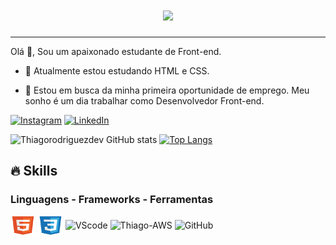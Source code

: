 <!--título-->
<h1 align="center">
<img src="https://readme-typing-svg.herokuapp.com/?font=Righteous&size=35&center=true&vCenter=true&width=500&height=70&duration=4000&lines=Hello+World!+👋;+me+chamo+Thiago!;" />
</h1>

---

<!-- Presentation -->
<p>
  Olá 👋, Sou um apaixonado estudante de Front-end.

  - 🌱 Atualmente estou estudando HTML e CSS.

  - 🔭 Estou em busca da minha primeira oportunidade de emprego. Meu sonho é um dia trabalhar como Desenvolvedor Front-end.
</p>

<!-- Links -->
[![Instagram](https://img.shields.io/badge/Instagram-E4405F?style=for-the-badge&logo=instagram&logoColor=white)](https://www.instagram.com/euthiagorodriguez/)
[![LinkedIn](https://img.shields.io/badge/LinkedIn-0077B5?style=for-the-badge&logo=linkedin&logoColor=white)](https://www.linkedin.com/in/thiagodriguezdev/)

<!-- GithubStats -->
![Thiagorodriguezdev GitHub stats](https://github-readme-stats.vercel.app/api?username=thiagorodriguezdev&show_icons=true&theme=dracula)
[![Top Langs](https://github-readme-stats.vercel.app/api/top-langs/?username=thiagorodriguezdev&layout=compact&langs_count=16&theme=dracula)](https://github.com/euthiagorodriguez/github-readme-stats)

## 🔥 Skills
<!-- Skills: Programming Languages -->
  <div style="flex-basis: 48%;">
    <h3>Linguagens - Frameworks - Ferramentas </h3>
    <img align="center" alt="HTML" height="30" width="40" src="https://raw.githubusercontent.com/devicons/devicon/master/icons/html5/html5-original.svg">
    <img align="center" alt="CSS" height="30" width="40" src="https://raw.githubusercontent.com/devicons/devicon/master/icons/css3/css3-original.svg">
    <!--<img align="center" alt="Js" height="30" width="40" src="https://raw.githubusercontent.com/devicons/devicon/master/icons/javascript/javascript-plain.svg">-->
    <img align="center" alt="VScode" height="30" width="40" src="https://cdn.jsdelivr.net/gh/devicons/devicon/icons/vscode/vscode-original.svg">
    <img align="center" alt="Thiago-AWS" height="30" width="40" src="https://cdn.jsdelivr.net/gh/devicons/devicon/icons/git/git-original.svg">
    <img align="center" alt=GitHub height="30" widtch="40" src="https://cdn.jsdelivr.net/gh/devicons/devicon/icons/github/github-original.svg">
  </div>
  
